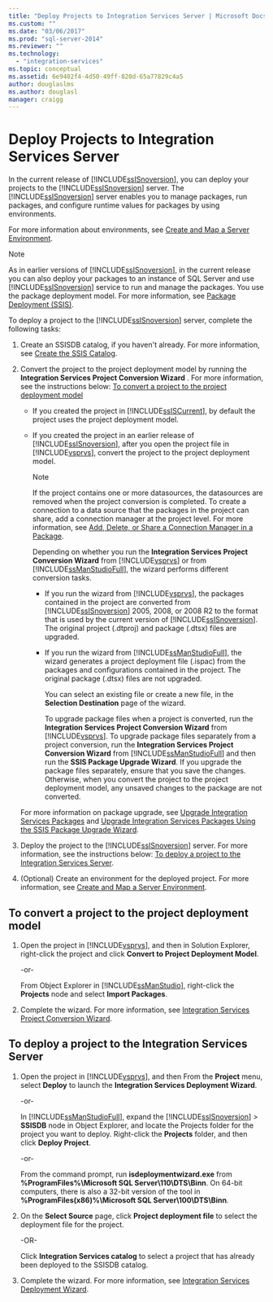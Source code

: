 ```yaml
---
title: "Deploy Projects to Integration Services Server | Microsoft Docs"
ms.custom: ""
ms.date: "03/06/2017"
ms.prod: "sql-server-2014"
ms.reviewer: ""
ms.technology: 
  - "integration-services"
ms.topic: conceptual
ms.assetid: 6e9402f4-4d50-49ff-820d-65a77829c4a5
author: douglaslms
ms.author: douglasl
manager: craigg
---
```

# Deploy Projects to Integration Services Server
  In the current release of [!INCLUDE[ssISnoversion](../includes/ssisnoversion-md.md)], you can deploy your projects to the [!INCLUDE[ssISnoversion](../includes/ssisnoversion-md.md)] server. The [!INCLUDE[ssISnoversion](../includes/ssisnoversion-md.md)] server enables you to manage packages, run packages, and configure runtime values for packages by using environments.  
  
 For more information about environments, see [Create and Map a Server Environment](../../2014/integration-services/create-and-map-a-server-environment.md).  
  
> [!NOTE]  
>  As in earlier versions of [!INCLUDE[ssISnoversion](../includes/ssisnoversion-md.md)], in the current release you can also deploy your packages to an instance of SQL Server and use [!INCLUDE[ssISnoversion](../includes/ssisnoversion-md.md)] service to run and manage the packages. You use the package deployment model. For more information, see [Package Deployment &#40;SSIS&#41;](packages/legacy-package-deployment-ssis.md).  
  
 To deploy a project to the [!INCLUDE[ssISnoversion](../includes/ssisnoversion-md.md)] server, complete the following tasks:  
  
1.  Create an SSISDB catalog, if you haven't already. For more information, see [Create the SSIS Catalog](catalog/ssis-catalog.md).  
  
2.  Convert the project to the project deployment model by running the **Integration Services Project Conversion Wizard** . For more information, see the instructions below: [To convert a project to the project deployment model](#convert)  
  
    -   If you created the project in [!INCLUDE[ssISCurrent](../includes/ssiscurrent-md.md)], by default the project uses the project deployment model.  
  
    -   If you created the project in an earlier release of [!INCLUDE[ssISnoversion](../includes/ssisnoversion-md.md)], after you open the project file in [!INCLUDE[vsprvs](../includes/vsprvs-md.md)], convert the project to the project deployment model.  
  
        > [!NOTE]  
        >  If the project contains one or more datasources, the datasources are removed when the project conversion is completed. To create a connection to a data source that the packages in the project can share, add a connection manager at the project level. For more information, see [Add, Delete, or Share a Connection Manager in a Package](../../2014/integration-services/add-delete-or-share-a-connection-manager-in-a-package.md).  
  
         Depending on whether you run the **Integration Services Project Conversion Wizard** from [!INCLUDE[vsprvs](../includes/vsprvs-md.md)] or from [!INCLUDE[ssManStudioFull](../includes/ssmanstudiofull-md.md)], the wizard performs different conversion tasks.  
  
        -   If you run the wizard from [!INCLUDE[vsprvs](../includes/vsprvs-md.md)], the packages contained in the project are converted from [!INCLUDE[ssISnoversion](../includes/ssisnoversion-md.md)] 2005, 2008, or 2008 R2 to the format that is used by the current version of [!INCLUDE[ssISnoversion](../includes/ssisnoversion-md.md)]. The original project (.dtproj) and package (.dtsx) files are upgraded.  
  
        -   If you run the wizard from [!INCLUDE[ssManStudioFull](../includes/ssmanstudiofull-md.md)], the wizard generates a project deployment file (.ispac) from the packages and configurations contained in the project. The original package (.dtsx) files are not upgraded.  
  
             You can select an existing file or create a new file, in the **Selection Destination** page of the wizard.  
  
             To upgrade package files when a project is converted, run the **Integration Services Project Conversion Wizard** from [!INCLUDE[vsprvs](../includes/vsprvs-md.md)]. To upgrade package files separately from a project conversion, run the **Integration Services Project Conversion Wizard** from [!INCLUDE[ssManStudioFull](../includes/ssmanstudiofull-md.md)] and then run the **SSIS Package Upgrade Wizard**. If you upgrade the package files separately, ensure that you save the changes. Otherwise, when you convert the project to the project deployment model, any unsaved changes to the package are not converted.  
  
     For more information on package upgrade, see [Upgrade Integration Services Packages](install-windows/upgrade-integration-services-packages.md) and [Upgrade Integration Services Packages Using the SSIS Package Upgrade Wizard](install-windows/upgrade-integration-services-packages-using-the-ssis-package-upgrade-wizard.md).  
  
3.  Deploy the project to the [!INCLUDE[ssISnoversion](../includes/ssisnoversion-md.md)] server. For more information, see the instructions below: [To deploy a project to the Integration Services Server](#deploy).  
  
4.  (Optional) Create an environment for the deployed project. For more information, see [Create and Map a Server Environment](../../2014/integration-services/create-and-map-a-server-environment.md).  
  
##  <a name="convert"></a> To convert a project to the project deployment model  
  
1.  Open the project in [!INCLUDE[vsprvs](../includes/vsprvs-md.md)], and then in Solution Explorer, right-click the project and click **Convert to Project Deployment Model**.  
  
     -or-  
  
     From Object Explorer in [!INCLUDE[ssManStudio](../includes/ssmanstudio-md.md)], right-click the **Projects** node and select **Import Packages**.  
  
2.  Complete the wizard. For more information, see [Integration Services Project Conversion Wizard](../../2014/integration-services/integration-services-project-conversion-wizard.md).  
  
##  <a name="deploy"></a> To deploy a project to the Integration Services Server  
  
1.  Open the project in [!INCLUDE[vsprvs](../includes/vsprvs-md.md)], and then From the **Project** menu, select **Deploy** to launch the **Integration Services Deployment Wizard**.  
  
     -or-  
  
     In [!INCLUDE[ssManStudioFull](../includes/ssmanstudiofull-md.md)], expand the [!INCLUDE[ssISnoversion](../includes/ssisnoversion-md.md)] > **SSISDB** node in Object Explorer, and locate the Projects folder for the project you want to deploy. Right-click the **Projects** folder, and then click **Deploy Project**.  
  
     -or-  
  
     From the command prompt, run **isdeploymentwizard.exe** from **%ProgramFiles%\Microsoft SQL Server\110\DTS\Binn**. On 64-bit computers, there is also a 32-bit version of the tool in **%ProgramFiles(x86)%\Microsoft SQL Server\100\DTS\Binn**.  
  
2.  On the **Select Source** page, click **Project deployment file** to select the deployment file for the project.  
  
     -OR-  
  
     Click **Integration Services catalog** to select a project that has already been deployed to the SSISDB catalog.  
  
3.  Complete the wizard. For more information, see [Integration Services Deployment Wizard](../../2014/integration-services/integration-services-deployment-wizard.md).  
  
  
